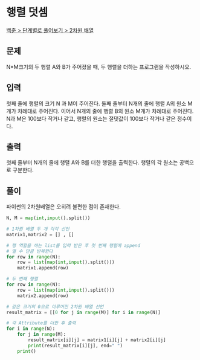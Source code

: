 # 행렬 덧셈

[백준 > 단계별로 풀어보기 > 2차원 배열](https://www.acmicpc.net/problem/2738)

## 문제

N\*M크기의 두 행렬 A와 B가 주어졌을 때, 두 행렬을 더하는 프로그램을 작성하시오.

## 입력

첫째 줄에 행렬의 크기 N 과 M이 주어진다. 둘째 줄부터 N개의 줄에 행렬 A의 원소 M개가 차례대로 주어진다. 이어서 N개의 줄에 행렬 B의 원소 M개가 차례대로 주어진다. N과 M은 100보다 작거나 같고, 행렬의 원소는 절댓값이 100보다 작거나 같은 정수이다.

## 출력

첫째 줄부터 N개의 줄에 행렬 A와 B를 더한 행렬을 출력한다. 행렬의 각 원소는 공백으로 구분한다.

## 풀이

파이썬의 2차원배열은 오히려 불편한 점이 존재한다.

```python
N, M = map(int,input().split())

# 1차원 배열 두 개 각각 선언
matrix1,matrix2 = [] , []

# 행 역할을 하는 list를 입력 받은 후 첫 번째 행렬에 append
# 열 수 만큼 반복한다
for row in range(N):
    row = list(map(int,input().split()))
    matrix1.append(row)

# 두 번째 행렬
for row in range(N):
    row = list(map(int,input().split()))
    matrix2.append(row)

# 같은 크기의 0으로 이루어진 2차원 배열 선언
result_matrix = [[0 for j in range(M)] for i in range(N)]

# 각 Attribute를 더한 후 출력
for i in range(N):
    for j in range(M):
        result_matrix[i][j] = matrix1[i][j] + matrix2[i][j]
        print(result_matrix[i][j], end=" ")
    print()
```
